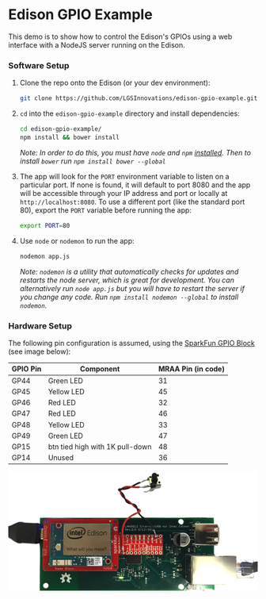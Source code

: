 Edison GPIO Example
===================

This demo is to show how to control the Edison's GPIOs using a web interface with a NodeJS server running on the Edison.

### Software Setup ###

1. Clone the repo onto the Edison (or your dev environment):

    ```bash
    git clone https://github.com/LGSInnovations/edison-gpio-example.git
    ```

2. `cd` into the `edison-gpio-example` directory and install dependencies:

    ```bash
    cd edison-gpio-example/
    npm install && bower install
    ```

    *Note: In order to do this, you must have `node` and `npm` [installed](https://github.com/creationix/nvm). Then to install `bower` run `npm install bower --global`*

3. The app will look for the `PORT` environment variable to listen on a particular port. If none is found, it will default to port 8080 and the app will be accessible through your IP address and port or locally at `http://localhost:8080`. To use a different port (like the standard port 80), export the `PORT` variable before running the app:

    ```bash
    export PORT=80
    ```

4. Use `node` or `nodemon` to run the app:

    ```bash
    nodemon app.js
    ```

    *Note: `nodemon` is a utility that automatically checks for updates and restarts the node server, which is great for development. You can alternatively run `node app.js` but you will have to restart the server if you change any code. Run `npm install nodemon --global` to install `nodemon`.*

### Hardware Setup ###

The following pin configuration is assumed, using the [SparkFun GPIO Block](https://www.sparkfun.com/products/13038?_ga=1.52925358.727496411.1438121254) (see image below):

| GPIO Pin | Component                       | MRAA Pin (in code) |
| -------- | ------------------------------- | ------------------ |
| GP44     | Green LED                       | 31                 |
| GP45     | Yellow LED                      | 45                 |
| GP46     | Red LED                         | 32                 |
| GP47     | Red LED                         | 46                 |
| GP48     | Yellow LED                      | 33                 |
| GP49     | Green LED                       | 47                 |
| GP15     | btn tied high with 1K pull-down | 48                 |
| GP14     | Unused                          | 36                 |

![Edison Ethernet with populated GPIO Block](extra/edison-ethernet-gpio.jpg)